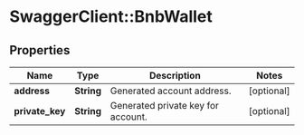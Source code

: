 # SwaggerClient::BnbWallet

## Properties
Name | Type | Description | Notes
------------ | ------------- | ------------- | -------------
**address** | **String** | Generated account address. | [optional] 
**private_key** | **String** | Generated private key for account. | [optional] 

